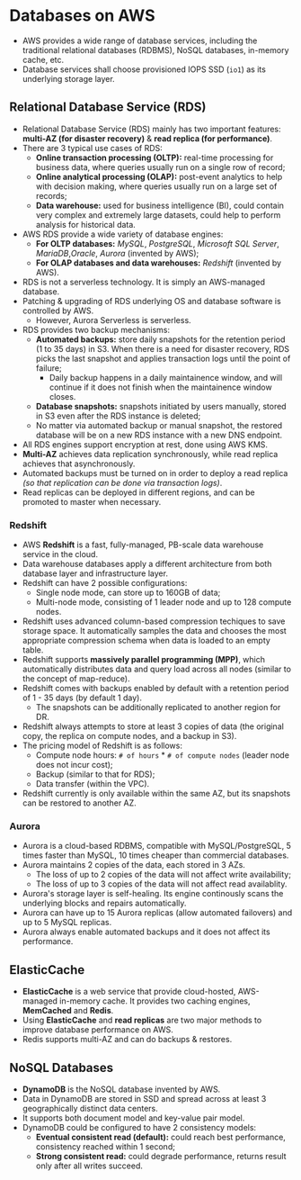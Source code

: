 # Databases on AWS

- AWS provides a wide range of database services, including the traditional relational databases (RDBMS), NoSQL databases, in-memory cache, etc.
- Database services shall choose provisioned IOPS SSD (`io1`) as its underlying storage layer.

## Relational Database Service (RDS)

- Relational Database Service (RDS) mainly has two important features: **multi-AZ (for disaster recovery)** & **read replica (for performance)**.
- There are 3 typical use cases of RDS:
	- **Online transaction processing (OLTP):** real-time processing for business data, where queries usually run on a single row of record;
	- **Online analytical processing (OLAP):** post-event analytics to help with decision making, where queries usually run on a large set of records;
	- **Data warehouse:** used for business intelligence (BI), could contain very complex and extremely large datasets, could help to perform analysis for historical data.
- AWS RDS provide a wide variety of database engines:
	- **For OLTP databases:** _MySQL_, _PostgreSQL_, _Microsoft SQL Server_, _MariaDB_,_Oracle_, _Aurora_ (invented by AWS);
	- **For OLAP databases and data warehouses:** _Redshift_ (invented by AWS).
- RDS is not a serverless technology. It is simply an AWS-managed database.
- Patching & upgrading of RDS underlying OS and database software is controlled by AWS.
	- However, Aurora Serverless is serverless.
- RDS provides two backup mechanisms:
	- **Automated backups:** store daily snapshots for the retention period (1 to 35 days) in S3. When there is a need for disaster recovery, RDS picks the last snapshot and applies transaction logs until the point of failure;
		- Daily backup happens in a daily maintainence window, and will continue if it does not finish when the maintainence window closes.
	- **Database snapshots:** snapshots initiated by users manually, stored in S3 even after the RDS instance is deleted;
	- No matter via automated backup or manual snapshot, the restored database will be on a new RDS instance with a new DNS endpoint.
- All RDS engines support encryption at rest, done using AWS KMS.
- **Multi-AZ** achieves data replication synchronously, while read replica achieves that asynchronously.
- Automated backups must be turned on in order to deploy a read replica _(so that replication can be done via transaction logs)_.
- Read replicas can be deployed in different regions, and can be promoted to master when necessary.

### Redshift

- AWS **Redshift** is a fast, fully-managed, PB-scale data warehouse service in the cloud.
- Data warehouse databases apply a different architecture from both database layer and infrastructure layer.
- Redshift can have 2 possible configurations:
	- Single node mode, can store up to 160GB of data;
	- Multi-node mode, consisting of 1 leader node and up to 128 compute nodes.
- Redshift uses advanced column-based compression techiques to save storage space. It automatically samples the data and chooses the most appropriate compression schema when data is loaded to an empty table.
- Redshift supports **massively parallel programming (MPP)**, which automatically distributes data and query load across all nodes (similar to the concept of map-reduce).
- Redshift comes with backups enabled by default with a retention period of 1 - 35 days (by default 1 day).
	- The snapshots can be additionally replicated to another region for DR.
- Redshift always attempts to store at least 3 copies of data (the original copy, the replica on compute nodes, and a backup in S3).
- The pricing model of Redshift is as follows:
	- Compute node hours: `# of hours` * `# of compute nodes` (leader node does not incur cost);
	- Backup (similar to that for RDS);
	- Data transfer (within the VPC).
- Redshift currently is only available within the same AZ, but its snapshots can be restored to another AZ.

### Aurora

- Aurora is a cloud-based RDBMS, compatible with MySQL/PostgreSQL, 5 times faster than MySQL, 10 times cheaper than commercial databases.
- Aurora maintains 2 copies of the data, each stored in 3 AZs.
	- The loss of up to 2 copies of the data will not affect write availability;
	- The loss of up to 3 copies of the data will not affect read availablity.
- Aurora's storage layer is self-healing. Its engine continously scans the underlying blocks and repairs automatically.
- Aurora can have up to 15 Aurora replicas (allow automated failovers) and up to 5 MySQL replicas.
- Aurora always enable automated backups and it does not affect its performance.

## ElasticCache

- **ElasticCache** is a web service that provide cloud-hosted, AWS-managed in-memory cache. It provides two caching engines, **MemCached** and **Redis**.
- Using **ElasticCache** and **read replicas** are two major methods to improve database performance on AWS.
- Redis supports multi-AZ and can do backups & restores.

## NoSQL Databases

- **DynamoDB** is the NoSQL database invented by AWS.
- Data in DynamoDB are stored in SSD and spread across at least 3 geographically distinct data centers.
- It supports both document model and key-value pair model.
- DynamoDB could be configured to have 2 consistency models:
	- **Eventual consistent read (default):** could reach best performance, consistency reached within 1 second;
	- **Strong consistent read:** could degrade performance, returns result only after all writes succeed.
